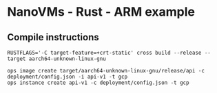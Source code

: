 # NanoVMs - Rust - ARM example


## Compile instructions
```shell
RUSTFLAGS='-C target-feature=+crt-static' cross build --release --target aarch64-unknown-linux-gnu

ops image create target/aarch64-unknown-linux-gnu/release/api -c deployment/config.json -i api-v1 -t gcp
ops instance create api-v1 -c deployment/config.json -t gcp 
```